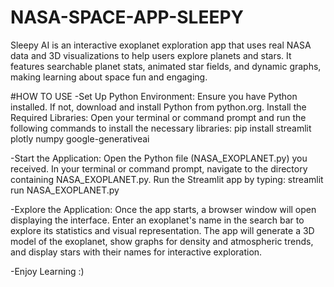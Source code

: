 # NASA-SPACE-APP-SLEEPY
Sleepy AI is an interactive exoplanet exploration app that uses real NASA data and 3D visualizations to help users explore planets and stars. It features searchable planet stats, animated star fields, and dynamic graphs, making learning about space fun and engaging.


#HOW TO USE
-Set Up Python Environment:
Ensure you have Python installed. If not, download and install Python from python.org.
Install the Required Libraries:
Open your terminal or command prompt and run the following commands to install the necessary libraries:
pip install streamlit plotly numpy google-generativeai

-Start the Application:
Open the Python file (NASA_EXOPLANET.py) you received.
In your terminal or command prompt, navigate to the directory containing NASA_EXOPLANET.py.
Run the Streamlit app by typing:
streamlit run NASA_EXOPLANET.py

-Explore the Application:
Once the app starts, a browser window will open displaying the interface.
Enter an exoplanet's name in the search bar to explore its statistics and visual representation.
The app will generate a 3D model of the exoplanet, show graphs for density and atmospheric trends, and display stars with their names for interactive exploration.

-Enjoy Learning :)
